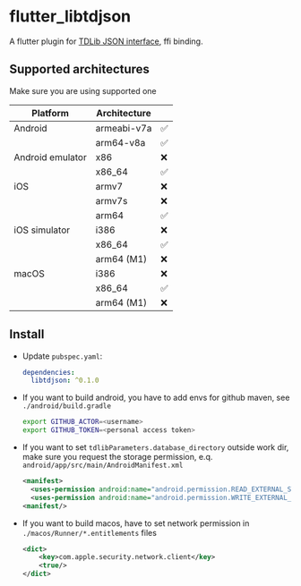 # flutter_libtdjson

A flutter plugin for [TDLib JSON interface](https://github.com/tdlib/td#using-from-other-programming-languages), ffi binding.

## Supported architectures

Make sure you are using supported one

| Platform         | Architecture |     |
| ---------------- | ------------ | --- |
| Android          | armeabi-v7a  | ✅   |
|                  | arm64-v8a    | ✅   |
| Android emulator | x86          | ❌   |
|                  | x86_64       | ✅   |
| iOS              | armv7        | ❌   |
|                  | armv7s       | ❌   |
|                  | arm64        | ✅   |
| iOS simulator    | i386         | ❌   |
|                  | x86_64       | ✅   |
|                  | arm64 (M1)   | ❌   |
| macOS            | i386         | ❌   |
|                  | x86_64       | ✅   |
|                  | arm64 (M1)   | ❌   |

## Install

- Update `pubspec.yaml`:

  ```yml
  dependencies:
    libtdjson: ^0.1.0
  ```

- If you want to build android, you have to add envs for github maven, see `./android/build.gradle`

  ```bash
  export GITHUB_ACTOR=<username>
  export GITHUB_TOKEN=<personal access token>
  ```

- If you want to set `tdlibParameters.database_directory` outside work dir, make sure you request the storage permission, e.q. `android/app/src/main/AndroidManifest.xml`

  ```xml
  <manifest>
    <uses-permission android:name="android.permission.READ_EXTERNAL_STORAGE"/>
    <uses-permission android:name="android.permission.WRITE_EXTERNAL_STORAGE"/>
  <manifest/>
  ```

- If you want to build macos, have to set network permission in `./macos/Runner/*.entitlements` files

  ```xml
  <dict>
      <key>com.apple.security.network.client</key>
      <true/>
  </dict>
  ```
